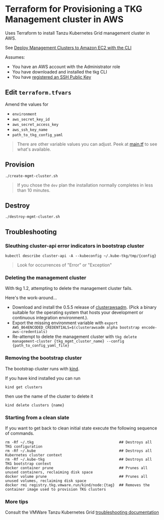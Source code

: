 # Terraform for Provisioning a TKG Management cluster in AWS

Uses Terraform to install Tanzu Kubernetes Grid management cluster in AWS.

See [Deploy Management Clusters to Amazon EC2 with the CLI](https://docs.vmware.com/en/VMware-Tanzu-Kubernetes-Grid/1.2/vmware-tanzu-kubernetes-grid-12/GUID-mgmt-clusters-aws-cli.html)

Assumes:

* You have an AWS account with the Administrator role
* You have downloaded and installed the tkg CLI
* You have [registered an SSH Public Key](https://docs.vmware.com/en/VMware-Tanzu-Kubernetes-Grid/1.2/vmware-tanzu-kubernetes-grid-12/GUID-mgmt-clusters-aws.html#register-ssh)

## Edit `terraform.tfvars`

Amend the values for

* `environment`
* `aws_secret_key_id`
* `aws_secret_access_key`
* `aws_ssh_key_name`
* `path_to_tkg_config_yaml`

> There are other variable values you can adjust. Peek at [main.tf](main.tf) to see what's available.

## Provision

```
./create-mgmt-cluster.sh
```
> If you chose the `dev` plan the installation normally completes in less than 10 minutes.

## Destroy

```
./destroy-mgmt-cluster.sh
```

## Troubleshooting

### Sleuthing cluster-api error indicators in bootstrap cluster

```
kubectl describe cluster-api -A --kubeconfig ~/.kube-tkg/tmp/{config}
```
> Look for occurrences of "Error" or "Exception"

### Deleting the management cluster

With tkg 1.2, attempting to delete the management cluster fails.  

Here's the work-around...

* Download and install the 0.5.5 release of [clusterawsadm](https://github.com/kubernetes-sigs/cluster-api-provider-aws/releases/tag/v0.5.5).  (Pick a binary suitable for the operating system that hosts your development or continuous integration environment.).
* Export the missing environment variable with `export AWS_B64ENCODED_CREDENTIALS=$(clusterawsadm alpha bootstrap encode-aws-credentials)`
* Re-attempt to delete the management cluster with `tkg delete management-cluster {tkg_mgmt_cluster_name} --config {path_to_config_yaml_file}`

### Removing the bootstrap cluster

The bootstrap cluster runs with [kind](https://kind.sigs.k8s.io/docs/user/quick-start/).  

If you have kind installed you can run 

```
kind get clusters
```

then use the name of the cluster to delete it

```
kind delete clusters {name}
```

### Starting from a clean slate

If you want to get back to clean initial state execute the following sequence of commands.

```
rm -Rf ~/.tkg                                       ## Destroys all TKG configuration 
rm -Rf ~/.kube                                      ## Destroys all Kubernetes cluster context
rm -Rf ~/.kube-tkg                                  ## Destroys all TKG bootstrap context
docker container prune                              ## Prunes all unused containers, reclaiming disk space
docker volume prune                                 ## Prunes all unused volumes, reclaiming disk space
docker rmi registry.tkg.vmware.run/kind/node:{tag}  ## Removes the container image used to provision TKG clusters
```

### More tips

Consult the VMWare Tanzu Kubernetes Grid [troubleshooting documentation](https://docs.vmware.com/en/VMware-Tanzu-Kubernetes-Grid/1.2/vmware-tanzu-kubernetes-grid-12/GUID-troubleshooting-tkg-tips.html)